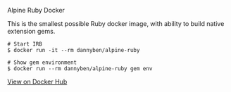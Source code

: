 Alpine Ruby Docker

This is the smallest possible Ruby docker image, with ability to 
build native extension gems.

```
# Start IRB
$ docker run -it --rm dannyben/alpine-ruby

# Show gem environment
$ docker run --rm dannyben/alpine-ruby gem env
```

[View on Docker Hub][1]

[1]: https://hub.docker.com/r/dannyben/alpine-ruby/